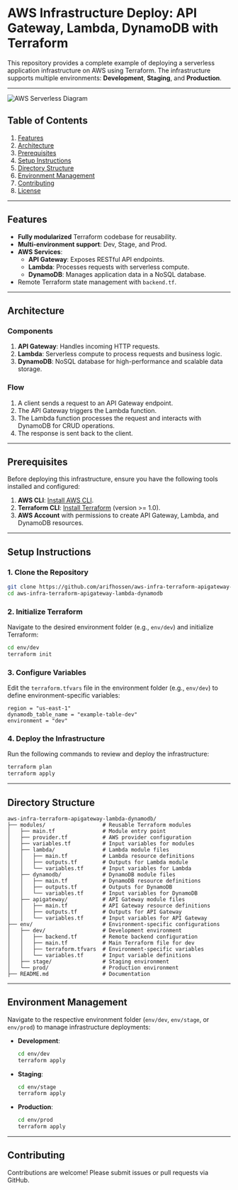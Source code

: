 

# AWS Infrastructure Deploy: API Gateway, Lambda, DynamoDB with Terraform  

This repository provides a complete example of deploying a serverless application infrastructure on AWS using Terraform. The infrastructure supports multiple environments: **Development**, **Staging**, and **Production**.  

---

![AWS Serverless Diagram](https://arifhossen.net/github_resources/aws_serverless_diagram_with_terraform.png "AWS Serverless Diagram Deploy by terraform")

## Table of Contents  

1. [Features](#features)  
2. [Architecture](#architecture)  
3. [Prerequisites](#prerequisites)  
4. [Setup Instructions](#setup-instructions)  
5. [Directory Structure](#directory-structure)  
6. [Environment Management](#environment-management)  
7. [Contributing](#contributing)  
8. [License](#license)  

---

## Features  

- **Fully modularized** Terraform codebase for reusability.  
- **Multi-environment support**: Dev, Stage, and Prod.  
- **AWS Services**:  
  - **API Gateway**: Exposes RESTful API endpoints.  
  - **Lambda**: Processes requests with serverless compute.  
  - **DynamoDB**: Manages application data in a NoSQL database.  
- Remote Terraform state management with `backend.tf`.  

---

## Architecture  

### Components  

1. **API Gateway**: Handles incoming HTTP requests.  
2. **Lambda**: Serverless compute to process requests and business logic.  
3. **DynamoDB**: NoSQL database for high-performance and scalable data storage.  

### Flow  

1. A client sends a request to an API Gateway endpoint.  
2. The API Gateway triggers the Lambda function.  
3. The Lambda function processes the request and interacts with DynamoDB for CRUD operations.  
4. The response is sent back to the client.  

---

## Prerequisites  

Before deploying this infrastructure, ensure you have the following tools installed and configured:  

1. **AWS CLI**: [Install AWS CLI](https://docs.aws.amazon.com/cli/latest/userguide/install-cliv2.html).  
2. **Terraform CLI**: [Install Terraform](https://www.terraform.io/downloads.html) (version >= 1.0).  
3. **AWS Account** with permissions to create API Gateway, Lambda, and DynamoDB resources.  

---

## Setup Instructions  

### 1. Clone the Repository  

```bash  
git clone https://github.com/arifhossen/aws-infra-terraform-apigateway-lambda-dynamodb.git  
cd aws-infra-terraform-apigateway-lambda-dynamodb  
```  

### 2. Initialize Terraform  

Navigate to the desired environment folder (e.g., `env/dev`) and initialize Terraform:  

```bash  
cd env/dev  
terraform init  
```  

### 3. Configure Variables  

Edit the `terraform.tfvars` file in the environment folder (e.g., `env/dev`) to define environment-specific variables:  

```hcl  
region = "us-east-1"  
dynamodb_table_name = "example-table-dev"  
environment = "dev"  
```  

### 4. Deploy the Infrastructure  

Run the following commands to review and deploy the infrastructure:  

```bash  
terraform plan  
terraform apply  
```  

---

## Directory Structure  

```plaintext  
aws-infra-terraform-apigateway-lambda-dynamodb/  
├── modules/                  # Reusable Terraform modules  
│   ├── main.tf               # Module entry point  
│   ├── provider.tf           # AWS provider configuration  
│   ├── variables.tf          # Input variables for modules  
│   ├── lambda/               # Lambda module files  
│   │   ├── main.tf           # Lambda resource definitions  
│   │   ├── outputs.tf        # Outputs for Lambda module  
│   │   └── variables.tf      # Input variables for Lambda  
│   ├── dynamodb/             # DynamoDB module files  
│   │   ├── main.tf           # DynamoDB resource definitions  
│   │   ├── outputs.tf        # Outputs for DynamoDB  
│   │   └── variables.tf      # Input variables for DynamoDB  
│   ├── apigateway/           # API Gateway module files  
│   │   ├── main.tf           # API Gateway resource definitions  
│   │   ├── outputs.tf        # Outputs for API Gateway  
│   │   └── variables.tf      # Input variables for API Gateway  
├── env/                      # Environment-specific configurations  
│   ├── dev/                  # Development environment  
│   │   ├── backend.tf        # Remote backend configuration  
│   │   ├── main.tf           # Main Terraform file for dev  
│   │   ├── terraform.tfvars  # Environment-specific variables  
│   │   └── variables.tf      # Input variable definitions  
│   ├── stage/                # Staging environment  
│   └── prod/                 # Production environment  
├── README.md                 # Documentation  
```  

---

## Environment Management  

Navigate to the respective environment folder (`env/dev`, `env/stage`, or `env/prod`) to manage infrastructure deployments:  

- **Development**:  
  ```bash  
  cd env/dev  
  terraform apply  
  ```  

- **Staging**:  
  ```bash  
  cd env/stage  
  terraform apply  
  ```  

- **Production**:  
  ```bash  
  cd env/prod  
  terraform apply  
  ```  

---

## Contributing  

Contributions are welcome! Please submit issues or pull requests via GitHub.  


